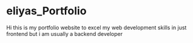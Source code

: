 # eliyas_Portfolio
Hi this is my portfolio website to excel my web development skills in just frontend but i am usually a backend developer
